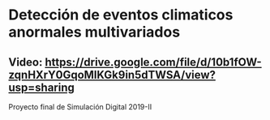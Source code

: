# Detección de eventos climaticos anormales multivariados
## Video: https://drive.google.com/file/d/10b1fOW-zqnHXrY0GqoMlKGk9in5dTWSA/view?usp=sharing

Proyecto final de Simulación Digital 2019-II
